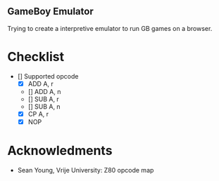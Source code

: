 ## GameBoy Emulator

Trying to create a interpretive emulator to run GB games on a browser.


# Checklist
- [] Supported opcode
    - [x] ADD A, r
    - [] ADD A, n
    - [] SUB A, r
    - [] SUB A, n
    - [x] CP A, r
    - [x] NOP

# Acknowledments
- Sean Young, Vrije University: Z80 opcode map